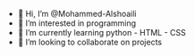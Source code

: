 - 👋 Hi, I’m @Mohammed-Alshoaili
- 👀 I’m interested in programming
- 🌱 I’m currently learning python - HTML - CSS 
- 💞️ I’m looking to collaborate on projects


<!---
Mohammed-Alshoaili/Mohammed-Alshoaili is a ✨ special ✨ repository because its `README.md` (this file) appears on your GitHub profile.
You can click the Preview link to take a look at your changes.
--->
